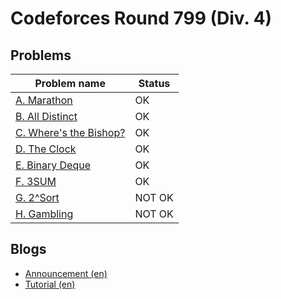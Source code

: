 # Codeforces Round 799 (Div. 4)

## Problems

|Problem name|Status|
|------------|---------|
| [A. Marathon](problems/A._Marathon.md)|OK|
| [B. All Distinct](problems/B._All_Distinct.md)|OK|
| [C. Where's the Bishop?](problems/C._Where's_the_Bishop_.md)|OK|
| [D. The Clock](problems/D._The_Clock.md)|OK|
| [E. Binary Deque](problems/E._Binary_Deque.md)|OK|
| [F. 3SUM](problems/F._3SUM.md)|OK|
| [G. 2^Sort](problems/G._2^Sort.md)|NOT OK|
| [H. Gambling](problems/H._Gambling.md)|NOT OK|
## Blogs

- [Announcement (en)](blogs/Announcement_(en).md)
- [Tutorial (en)](blogs/Tutorial_(en).md)
